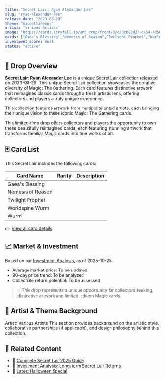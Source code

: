 ```yaml
---
title: "Secret Lair: Ryan Alexander Lee"
slug: "ryan-alexander-lee"
release_date: "2023-08-29"
theme: "miscellaneous"
artist: "Various Artists"
image: "https://cards.scryfall.io/art_crop/front/3/c/3cb93d27-ca54-4d56-a55e-19cec740cd69.jpg?1733152567"
cards: ["Gaea's Blessing","Nemesis of Reason","Twilight Prophet","Worldspine Wurm","Wurm"]
investment_score: null
status: "active"
---
```


## 💠 Drop Overview
**Secret Lair: Ryan Alexander Lee** is a unique Secret Lair collection released on 2023-08-29. This unique Secret Lair collection showcases the creative diversity of Magic: The Gathering. Each card features distinctive artwork that reimagines classic cards through a fresh artistic lens, offering collectors and players a truly unique experience.

This collection features artwork from multiple talented artists, each bringing their unique vision to these iconic Magic: The Gathering cards.

This limited-time drop offers collectors and players the opportunity to own these beautifully reimagined cards, each featuring stunning artwork that transforms familiar Magic cards into true works of art.

## 🃏 Card List
This Secret Lair includes the following cards:

| Card Name | Rarity | Description |
|-----------|---------|-------------|
| Gaea's Blessing |  |  |
| Nemesis of Reason |  |  |
| Twilight Prophet |  |  |
| Worldspine Wurm |  |  |
| Wurm |  |  |

👉 [View all card details](/cards?drop=ryan-alexander-lee)

## 📈 Market & Investment
Based on our [Investment Analysis](/investment/ryan-alexander-lee), as of 2025-10-25:
- Average market price: To be updated
- 90-day price trend: To be analyzed
- Collectible return potential: To be assessed

> 💡 This drop represents a unique opportunity for collectors seeking distinctive artwork and limited-edition Magic cards.

## 🎨 Artist & Theme Background
Artist: Various Artists
This section provides background on the artistic style, collaborative partnerships (if applicable), and design philosophy behind this collection.

## 🔗 Related Content
- 📰 [Complete Secret Lair 2025 Guide](/news/secret-lair-2025-complete-guide)
- 💼 [Investment Analysis: Long-term Secret Lair Returns](/investment)
- 🎃 [Latest Halloween Special](/drops/secret-scare-superdrop-2025)